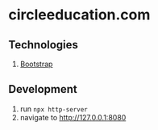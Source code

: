 # circleeducation.com

## Technologies
1. [Bootstrap](https://getbootstrap.com/docs)

## Development
1. run `npx http-server`
2. navigate to http://127.0.0.1:8080
